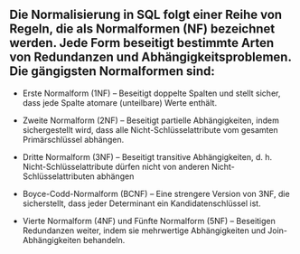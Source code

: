 
## Die Normalisierung in SQL folgt einer Reihe von Regeln, die als Normalformen (NF) bezeichnet werden. Jede Form beseitigt bestimmte Arten von Redundanzen und Abhängigkeitsproblemen. Die gängigsten Normalformen sind:

- Erste Normalform (1NF) – Beseitigt doppelte Spalten und stellt sicher, dass jede Spalte atomare (unteilbare) Werte enthält.

-  Zweite Normalform (2NF) – Beseitigt partielle Abhängigkeiten, indem sichergestellt wird, dass alle Nicht-Schlüsselattribute vom gesamten Primärschlüssel abhängen.

- Dritte Normalform (3NF) – Beseitigt transitive Abhängigkeiten, d. h. Nicht-Schlüsselattribute dürfen nicht von anderen Nicht-Schlüsselattributen abhängen

- Boyce-Codd-Normalform (BCNF) – Eine strengere Version von 3NF, die sicherstellt, dass jeder Determinant ein Kandidatenschlüssel ist.

- Vierte Normalform (4NF) und Fünfte Normalform (5NF) – Beseitigen Redundanzen weiter, indem sie mehrwertige Abhängigkeiten und Join-Abhängigkeiten behandeln.